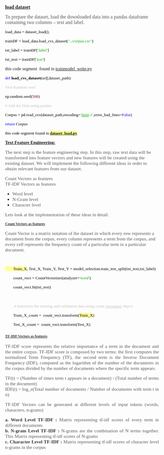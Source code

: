 <p style="margin-left:0in; margin-right:0in"><span style="font-family:Times New Roman,Times,serif"><span style="font-size:11pt"><strong><u><span style="font-size:12.0pt">load dataset</span></u></strong></span></span></p>

<p style="margin-left:0in; margin-right:0in"><span style="font-family:Times New Roman,Times,serif"><span style="font-size:11pt"><span style="font-size:12.0pt"><span style="color:#595858">To prepare the dataset, load the downloaded data into a pandas dataframe</span> <span style="color:#595858">containing two columns &ndash; text and label.</span></span></span></span></p>

<p style="margin-left:0in; margin-right:0in"><span style="font-family:Times New Roman,Times,serif"><span style="font-size:11pt"><span style="font-size:10.0pt"><span style="color:black">load_data = dataset_load();</span></span></span></span></p>

<p style="margin-left:0in; margin-right:0in"><span style="font-family:Times New Roman,Times,serif"><span style="font-size:11pt"><span style="font-size:10.0pt"><span style="color:black">trainDF = load_data.load_cvs_dataset(</span></span><em><span style="font-size:10.0pt"><span style="color:#00aa00">&quot;../corpus.csv&quot;</span></span></em><span style="font-size:10.0pt"><span style="color:black">)</span></span></span></span></p>

<p style="margin-left:0in; margin-right:0in"><span style="font-family:Times New Roman,Times,serif"><span style="font-size:11pt"><span style="font-size:10.0pt"><span style="color:black">txt_label = trainDF[</span></span><em><span style="font-size:10.0pt"><span style="color:#00aa00">&#39;label&#39;</span></span></em><span style="font-size:10.0pt"><span style="color:black">]</span></span></span></span></p>

<p style="margin-left:0in; margin-right:0in"><span style="font-family:Times New Roman,Times,serif"><span style="font-size:11pt"><span style="font-size:10.0pt"><span style="color:black">txt_text = trainDF[</span></span><em><span style="font-size:10.0pt"><span style="color:#00aa00">&#39;text&#39;</span></span></em><span style="font-size:10.0pt"><span style="color:black">]</span></span></span></span></p>

<p style="margin-left:0in; margin-right:0in"><span style="font-family:Times New Roman,Times,serif"><span style="font-size:11pt">this code segment&nbsp; found in <a href="https://github.com/sapnilcsecu/supervised_text_classification/blob/master/super_text_class/example/trainmodel_write.py">trainmodel_write.py</a></span></span></p>

<p style="margin-left:0in; margin-right:0in"><span style="font-family:Times New Roman,Times,serif"><span style="font-size:11pt"><span style="font-size:10.0pt"><span style="color:blue">def</span><span style="color:black"> <strong>load_cvs_dataset</strong>(<em>self</em>,dataset_path):</span></span></span></span></p>

<p style="margin-left:0in; margin-right:0in"><span style="font-family:Times New Roman,Times,serif"><span style="font-size:11pt"><span style="font-size:10.0pt"><span style="color:silver">#Set Random seed</span></span></span></span></p>

<p style="margin-left:0in; margin-right:0in"><span style="font-family:Times New Roman,Times,serif"><span style="font-size:11pt"><span style="font-size:10.0pt"><span style="color:black">np.random.seed(</span><span style="color:maroon">500</span><span style="color:black">)</span></span></span></span></p>

<p style="margin-left:0in; margin-right:0in"><span style="font-family:Times New Roman,Times,serif"><span style="font-size:11pt"><span style="font-size:10.0pt"><span style="color:silver"># Add the Data using pandas</span></span></span></span></p>

<p style="margin-left:0in; margin-right:0in"><span style="font-family:Times New Roman,Times,serif"><span style="font-size:11pt"><span style="font-size:10.0pt"><span style="color:black">Corpus = pd.read_csv(dataset_path,encoding=</span></span><em><span style="font-size:10.0pt"><span style="color:#00aa00">&#39;<u>latin</u>-1&#39;</span></span></em><span style="font-size:10.0pt"><span style="color:black">,error_bad_lines=</span></span><span style="font-size:10.0pt"><span style="color:blue">False</span><span style="color:black">)</span></span></span></span></p>

<p style="margin-left:0in; margin-right:0in"><span style="font-family:Times New Roman,Times,serif"><span style="font-size:11pt"><span style="font-size:10.0pt"><span style="color:blue">return</span><span style="color:black"> Corpus</span></span></span></span></p>

<p style="margin-left:0in; margin-right:0in"><span style="font-family:Times New Roman,Times,serif"><span style="font-size:11pt"><span style="font-size:10.0pt"><span style="color:black">this code segment found in <a href="https://github.com/sapnilcsecu/supervised_text_classification/blob/master/super_text_class/dataset_pre/dataset_load.py"><strong><span style="background-color:#ffff96">dataset_load.py</span></strong></a></span></span></span></span></p>

<p style="margin-left:0in; margin-right:0in"><span style="font-family:Times New Roman,Times,serif"><span style="font-size:11pt"><strong><u>Text Feature Engineering:</u></strong></span></span></p>

<p style="margin-left:0in; margin-right:0in"><span style="font-family:Times New Roman,Times,serif"><span style="font-size:11pt"><span style="background-color:white"><span style="font-size:11.5pt"><span style="color:#595858">The next step is the feature engineering step. In this step, raw text data will be transformed into feature vectors and new features will be created using the existing dataset. We will implement the following different ideas in order to obtain relevant features from our dataset.</span></span></span></span></span></p>

<p style="margin-left:0in; margin-right:0in"><span style="font-family:Times New Roman,Times,serif"><span style="font-size:11pt"><span style="background-color:white"><span style="font-size:11.5pt"><span style="color:#595858">Count Vectors as features<br />
TF-IDF Vectors as features</span></span></span></span></span></p>

<ul>
	<li><span style="font-family:Times New Roman,Times,serif"><span style="font-size:11pt"><span style="background-color:white"><span style="color:#595858"><span style="font-size:11.5pt">Word level</span></span></span></span></span></li>
	<li><span style="font-family:Times New Roman,Times,serif"><span style="font-size:11pt"><span style="background-color:white"><span style="color:#595858"><span style="font-size:11.5pt">N-Gram level</span></span></span></span></span></li>
	<li><span style="font-family:Times New Roman,Times,serif"><span style="font-size:11pt"><span style="background-color:white"><span style="color:#595858"><span style="font-size:11.5pt">Character level</span></span></span></span></span></li>
</ul>

<p style="margin-left:0in; margin-right:0in"><span style="font-family:Times New Roman,Times,serif"><span style="font-size:11pt"><span style="background-color:white"><span style="font-size:11.5pt"><span style="color:#595858">Lets look at the implementation of these ideas in detail.</span></span></span></span></span></p>

<p style="margin-left:0in; margin-right:0in"><span style="font-size:12px"><span style="font-family:Times New Roman,Times,serif"><span style="background-color:white"><strong><u><span style="color:#333333">Count Vectors as features</span></u></strong></span></span></span></p>

<p style="margin-left:0in; margin-right:0in"><span style="font-family:Times New Roman,Times,serif"><span style="font-size:11pt"><span style="font-size:11.5pt"><span style="background-color:white"><span style="color:#595858">Count Vector is a matrix notation of the dataset in which every row represents a document from the corpus, every column represents a term from the corpus, and every cell represents the frequency count of a particular term in a particular document.</span></span></span></span></span></p>

<p style="margin-left:0in; margin-right:0in">&nbsp;</p>

<p style="margin-left:0in; margin-right:0in"><span style="font-family:Times New Roman,Times,serif"><span style="font-size:11pt"><span style="font-size:10.0pt"><span style="background-color:#ffff96"><span style="color:black">&nbsp; &nbsp; &nbsp; &nbsp; Train_X</span></span><span style="color:black">, Test_X, Train_Y, Test_Y = model_selection.train_test_split(txt_text,txt_label)</span></span></span></span></p>

<p style="margin-left:0in; margin-right:0in"><span style="font-family:Times New Roman,Times,serif"><span style="font-size:11pt"><span style="font-size:10.0pt"><span style="color:black">&nbsp;&nbsp;&nbsp;&nbsp;&nbsp;&nbsp;&nbsp; count_vect = CountVectorizer(analyzer=</span></span><em><span style="font-size:10.0pt"><span style="color:#00aa00">&#39;word&#39;</span></span></em><span style="font-size:10.0pt"><span style="color:black">)</span></span></span></span></p>

<p style="margin-left:0in; margin-right:0in"><span style="font-family:Times New Roman,Times,serif"><span style="font-size:11pt"><span style="font-size:10.0pt"><span style="color:black">&nbsp;&nbsp;&nbsp;&nbsp;&nbsp;&nbsp;&nbsp; count_vect.fit(txt_text)</span></span></span></span></p>

<p style="margin-left:0in; margin-right:0in"><span style="font-family:Times New Roman,Times,serif"><span style="font-size:11pt">&nbsp;&nbsp;&nbsp;&nbsp;&nbsp;&nbsp;&nbsp; </span></span></p>

<p style="margin-left:0in; margin-right:0in"><span style="font-family:Times New Roman,Times,serif"><span style="font-size:11pt">&nbsp;&nbsp;&nbsp;&nbsp;&nbsp;&nbsp;&nbsp; <span style="font-size:10.0pt"><span style="color:silver"># transform the training and validation data using count <u>vectorizer</u> object</span></span></span></span></p>

<p style="margin-left:0in; margin-right:0in"><span style="font-family:Times New Roman,Times,serif"><span style="font-size:11pt"><span style="font-size:10.0pt"><span style="color:black">&nbsp;&nbsp;&nbsp;&nbsp;&nbsp;&nbsp;&nbsp; Train_X_count =&nbsp; count_vect.transform(<span style="background-color:#ffff96">Train_X</span>)</span></span></span></span></p>

<p style="margin-left:0in; margin-right:0in"><span style="font-family:Times New Roman,Times,serif"><span style="font-size:11pt"><span style="font-size:10.0pt"><span style="color:black">&nbsp;&nbsp;&nbsp;&nbsp;&nbsp;&nbsp;&nbsp; Test_X_count =&nbsp; count_vect.transform(Test_X)&nbsp;&nbsp; </span></span></span></span></p>

<h3 style="margin-left:0in; margin-right:0in"><span style="font-family:Times New Roman,Times,serif"><span style="font-size:12px"><span style="background-color:white"><strong><u><span style="color:#333333">TF-IDF Vectors as features</span></u></strong></span></span></span></h3>

<p style="margin-left:0in; margin-right:0in; text-align:justify"><span style="font-family:Times New Roman,Times,serif"><span style="font-size:12pt"><span style="background-color:white"><span style="font-size:11.5pt"><span style="color:#595858">TF-IDF score represents the relative importance of a term in the document and the entire corpus. TF-IDF score is composed by two terms: the first computes the normalized Term Frequency (TF), the second term is the Inverse Document Frequency (IDF), computed as the logarithm of the number of the documents in the corpus divided by the number of documents where the specific term appears.</span></span></span></span></span></p>

<p style="margin-left:0in; margin-right:0in; text-align:justify"><span style="font-family:Times New Roman,Times,serif"><span style="font-size:12pt"><span style="background-color:white"><span style="font-size:11.5pt"><span style="color:#595858">TF(t) = (Number of times term t appears in a document) / (Total number of terms in the document)<br />
IDF(t) = log_e(Total number of documents / Number of documents with term t in it)</span></span></span></span></span></p>

<p style="margin-left:0in; margin-right:0in; text-align:justify"><span style="font-family:Times New Roman,Times,serif"><span style="font-size:12pt"><span style="background-color:white"><span style="font-size:11.5pt"><span style="color:#595858">TF-IDF Vectors can be generated at different levels of input tokens (words, characters, n-grams)</span></span></span></span></span></p>

<p style="margin-left:0in; margin-right:0in; text-align:justify"><span style="font-family:Times New Roman,Times,serif"><span style="font-size:12pt"><span style="background-color:white"><strong><span style="font-size:11.5pt"><span style="color:#333333">a. Word Level TF-IDF :</span></span></strong><span style="font-size:11.5pt"><span style="color:#595858">&nbsp;Matrix representing tf-idf scores of every term in different documents</span></span><br />
<strong><span style="font-size:11.5pt"><span style="color:#333333">b. N-gram Level TF-IDF :</span></span></strong><span style="font-size:11.5pt"><span style="color:#595858">&nbsp;N-grams are the combination of N terms together. This Matrix representing tf-idf scores of N-grams</span></span><br />
<strong><span style="font-size:11.5pt"><span style="color:#333333">c. Character Level TF-IDF :</span></span></strong><span style="font-size:11.5pt"><span style="color:#595858">&nbsp;Matrix representing tf-idf scores of character level n-grams in the corpus</span></span></span></span></span></p>
